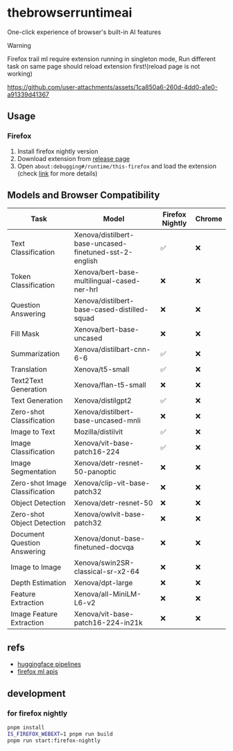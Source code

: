 # thebrowserruntimeai

One-click experience of browser's built-in AI features

> [!WARNING]  
Firefox trail ml require extension running in singleton mode, Run different task on same page should reload extension first!(reload page is not working)

https://github.com/user-attachments/assets/1ca850a6-260d-4dd0-a1e0-a91339d41367

## Usage

### Firefox

1. Install firefox nightly version
2. Download extension from [release page](https://github.com/JiangWeixian/thebrowseruntimeai/releases)
3. Open `about:debugging#/runtime/this-firefox` and load the extension (check [link](https://extensionworkshop.com/documentation/develop/temporary-installation-in-firefox/) for more details)

## Models and Browser Compatibility

| Task | Model | Firefox Nightly | Chrome |
|------|-------|---------|--------|
| Text Classification | Xenova/distilbert-base-uncased-finetuned-sst-2-english | ✅ | ❌ |
| Token Classification | Xenova/bert-base-multilingual-cased-ner-hrl | ❌ | ❌ |
| Question Answering | Xenova/distilbert-base-cased-distilled-squad | ❌ | ❌ |
| Fill Mask | Xenova/bert-base-uncased | ❌ | ❌ |
| Summarization | Xenova/distilbart-cnn-6-6 | ✅ | ❌ |
| Translation | Xenova/t5-small | ✅ | ❌ |
| Text2Text Generation | Xenova/flan-t5-small | ❌ | ❌ |
| Text Generation | Xenova/distilgpt2 | ✅ | ❌ |
| Zero-shot Classification | Xenova/distilbert-base-uncased-mnli | ❌ | ❌ |
| Image to Text | Mozilla/distilvit | ✅ | ❌ |
| Image Classification | Xenova/vit-base-patch16-224 | ✅ | ❌ |
| Image Segmentation | Xenova/detr-resnet-50-panoptic | ❌ | ❌ |
| Zero-shot Image Classification | Xenova/clip-vit-base-patch32 | ❌ | ❌ |
| Object Detection | Xenova/detr-resnet-50 | ❌ | ❌ |
| Zero-shot Object Detection | Xenova/owlvit-base-patch32 | ❌ | ❌ |
| Document Question Answering | Xenova/donut-base-finetuned-docvqa | ❌ | ❌ |
| Image to Image | Xenova/swin2SR-classical-sr-x2-64 | ❌ | ❌ |
| Depth Estimation | Xenova/dpt-large | ❌ | ❌ |
| Feature Extraction | Xenova/all-MiniLM-L6-v2 | ❌ | ❌ |
| Image Feature Extraction | Xenova/vit-base-patch16-224-in21k | ❌ | ❌ |

## refs

- [huggingface pipelines](https://huggingface.co/docs/transformers.js/api/pipelines#module_pipelines.TranslationPipeline)
- [firefox ml apis](https://firefox-source-docs.mozilla.org/toolkit/components/ml/extensions.html#webextensions-ai-api)

## development

### for firefox nightly

```bash
pnpm install
IS_FIREFOX_WEBEXT=1 pnpm run build
pnpm run start:firefox-nightly
```
